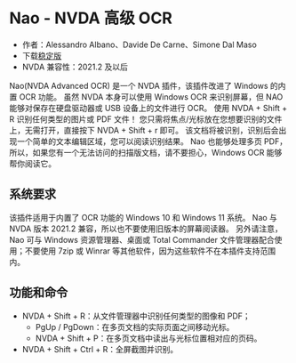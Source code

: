 # Nao - NVDA 高级 OCR

* 作者：Alessandro Albano、Davide De Carne、Simone Dal Maso
* 下载[稳定版][1]
* NVDA 兼容性：2021.2 及以后

Nao(NVDA Advanced OCR) 是一个 NVDA 插件，该插件改进了 Windows 的内置 OCR 功能。
虽然 NVDA 本身可以使用 Windows OCR 来识别屏幕，但 NAO 能够对保存在硬盘驱动器或 USB 设备上的文件进行 OCR。
使用 NVDA + Shift + R 识别任何类型的图片或 PDF 文件！
您只需将焦点/光标放在您想要识别的文件上，无需打开，直接按下 NVDA + Shift + r 即可。
该文档将被识别，识别后会出现一个简单的文本编辑区域，您可以阅读识别结果。
Nao 也能够处理多页 PDF，所以，如果您有一个无法访问的扫描版文档，请不要担心，Windows OCR 能够帮你阅读它。

## 系统要求

该插件适用于内置了 OCR 功能的 Windows 10 和 Windows 11 系统。
Nao 与 NVDA 版本 2021.2 兼容，所以也不要使用旧版本的屏幕阅读器。
另外请注意，Nao 可与 Windows 资源管理器、桌面或 Total Commander 文件管理器配合使用；不要使用 7zip 或 Winrar 等其他软件，因为这些软件不在本插件支持范围内。

## 功能和命令
* NVDA + Shift + R：从文件管理器中识别任何类型的图像和 PDF；
    * PgUp / PgDown：在多页文档的实际页面之间移动光标。
    * NVDA + Shift + P：在多页文档中读出与光标位置相对应的页码。
* NVDA + Shift + Ctrl + R：全屏截图并识别。

[1]: https://nvda-nao.org/download